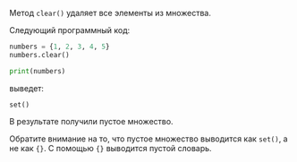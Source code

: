 

Метод `clear()` удаляет все элементы из множества.

Следующий программный код:

```python
numbers = {1, 2, 3, 4, 5}
numbers.clear()

print(numbers)
```

выведет:

```no-highlight
set()
```

В результате получили пустое множество.

Обратите внимание на то, что пустое множество выводится как `set()`, а не как `{}`. С помощью `{}` выводится пустой словарь.
